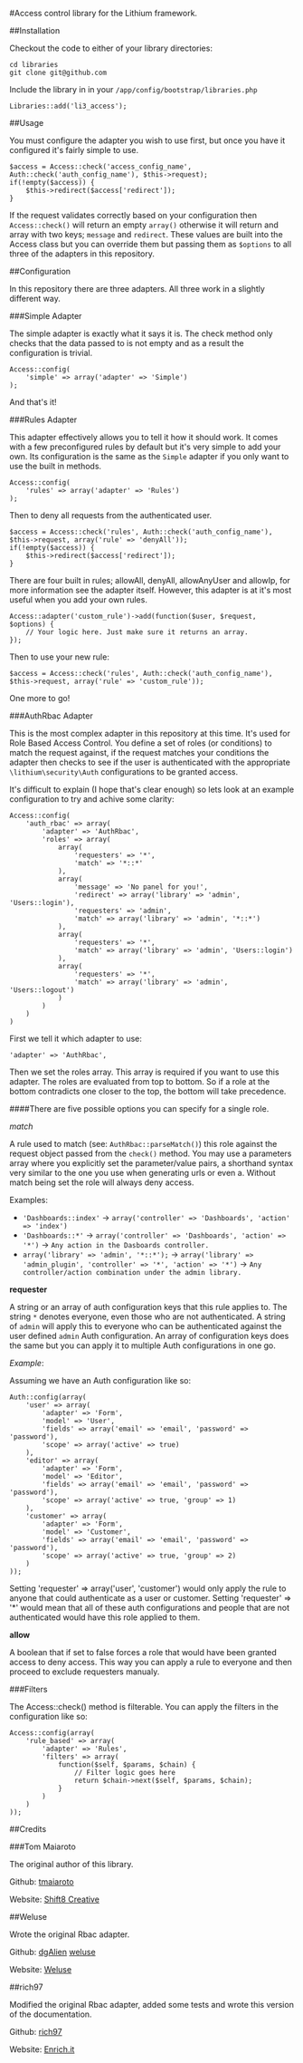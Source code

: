 #Access control library for the Lithium framework.

##Installation

Checkout the code to either of your library directories:

    cd libraries
    git clone git@github.com

Include the library in in your `/app/config/bootstrap/libraries.php`

    Libraries::add('li3_access');

##Usage

You must configure the adapter you wish to use first, but once you have it configured it's fairly simple to use.

    $access = Access::check('access_config_name', Auth::check('auth_config_name'), $this->request);
    if(!empty($access)) {
        $this->redirect($access['redirect']);
    }

If the request validates correctly based on your configuration then `Access::check()` will return an empty `array()` otherwise it will return and array with two keys; `message` and `redirect`. These values are built into the Access class but you can override them but passing them as `$options` to all three of the adapters in this repository.

##Configuration

In this repository there are three adapters. All three work in a slightly different way.

###Simple Adapter

The simple adapter is exactly what it says it is. The check method only checks that the data passed to is not empty and as a result the configuration is trivial.

    Access::config(
        'simple' => array('adapter' => 'Simple')
    );

And that's it!

###Rules Adapter

This adapter effectively allows you to tell it how it should work. It comes with a few preconfigured rules by default but it's very simple to add your own. Its configuration is the same as the `Simple` adapter if you only want to use the built in methods.

    Access::config(
        'rules' => array('adapter' => 'Rules')
    );

Then to deny all requests from the authenticated user.

    $access = Access::check('rules', Auth::check('auth_config_name'), $this->request, array('rule' => 'denyAll'));
    if(!empty($access)) {
        $this->redirect($access['redirect']);
    }

There are four built in rules; allowAll, denyAll, allowAnyUser and allowIp, for more information see the adapter itself. However, this adapter is at it's most useful when you add your own rules.

    Access::adapter('custom_rule')->add(function($user, $request, $options) {
        // Your logic here. Just make sure it returns an array.
    });

Then to use your new rule:

    $access = Access::check('rules', Auth::check('auth_config_name'), $this->request, array('rule' => 'custom_rule'));

One more to go!

###AuthRbac Adapter

This is the most complex adapter in this repository at this time. It's used for Role Based Access Control. You define a set of roles (or conditions) to match the request against, if the request matches your conditions the adapter then checks to see if the user is authenticated with the appropriate `\lithium\security\Auth` configurations to be granted access.

It's difficult to explain (I hope that's clear enough) so lets look at an example configuration to try and achive some clarity:

    Access::config(
        'auth_rbac' => array(
            'adapter' => 'AuthRbac',
            'roles' => array(
                array(
                    'requesters' => '*',
                    'match' => '*::*'
                ),
                array(
                    'message' => 'No panel for you!',
                    'redirect' => array('library' => 'admin', 'Users::login'),
                    'requesters' => 'admin',
                    'match' => array('library' => 'admin', '*::*')
                ),
                array(
                    'requesters' => '*',
                    'match' => array('library' => 'admin', 'Users::login')
                ),
                array(
                    'requesters' => '*',
                    'match' => array('library' => 'admin', 'Users::logout')
                )
            )
        )
    )

First we tell it which adapter to use:

    'adapter' => 'AuthRbac',

Then we set the roles array. This array is required if you want to use this adapter. The roles are evaluated from top to bottom. So if a role at the bottom contradicts one closer to the top, the bottom will take precedence.

####There are five possible options you can specify for a single role.

*match*

A rule used to match (see: `AuthRbac::parseMatch()`) this role against the request object passed from the `check()` method. You may use a parameters array where you explicitly set the parameter/value pairs, a shorthand syntax very similar to the one you use when generating urls or even a. Without match being set the role will always deny access.

Examples:

* `'Dashboards::index'` -> `array('controller' => 'Dashboards', 'action' => 'index')`
* `'Dashboards::*'` -> `array('controller' => 'Dashboards', 'action' => '*')` -> `Any action in the Dasboards controller.`
* `array('library' => 'admin', '*::*');` -> `array('library' => 'admin_plugin', 'controller' => '*', 'action' => '*')` -> `Any controller/action combination under the admin library.`

**requester**

A string or an array of auth configuration keys that this rule applies to. The string `*` denotes everyone, even those who are not authenticated. A string of `admin` will apply this to everyone who can be authenticated against the user defined `admin` Auth configuration. An array of configuration keys does the same but you can apply it to multiple Auth configurations in one go.

*Example*:

Assuming we have an Auth configuration like so:

    Auth::config(array(
    	'user' => array(
    		'adapter' => 'Form',
    		'model' => 'User',
    		'fields' => array('email' => 'email', 'password' => 'password'),
    		'scope' => array('active' => true)
    	),
    	'editor' => array(
    		'adapter' => 'Form',
    		'model' => 'Editor',
    		'fields' => array('email' => 'email', 'password' => 'password'),
    		'scope' => array('active' => true, 'group' => 1)
    	),
    	'customer' => array(
    		'adapter' => 'Form',
    		'model' => 'Customer',
    		'fields' => array('email' => 'email', 'password' => 'password'),
    		'scope' => array('active' => true, 'group' => 2)
    	)
    ));

Setting 'requester' => array('user', 'customer') would only apply the rule to anyone that could authenticate as a user or customer. Setting 'requester' => '*' would mean that all of these auth configurations and people that are not authenticated would have this role applied to them.

**allow**

A boolean that if set to false forces a role that would have been granted access to deny access. This way you can apply a rule to everyone and then proceed to exclude requesters manualy.

###Filters

The Access::check() method is filterable. You can apply the filters in the configuration like so:

    Access::config(array(
        'rule_based' => array(
            'adapter' => 'Rules',
            'filters' => array(
                function($self, $params, $chain) {
                    // Filter logic goes here
                    return $chain->next($self, $params, $chain);
                }
            )
        )
    ));

##Credits

###Tom Maiaroto

The original author of this library.

Github: [tmaiaroto](https://github.com/tmaiaroto/li3_access)

Website: [Shift8 Creative](http://www.shift8creative.com)

##Weluse

Wrote the original Rbac adapter.

Github: [dgAlien](https://github.com/dgAlien/li3_access) [weluse](https://github.com/weluse/li3_access)

Website: [Weluse](http://www.weluse.de)

##rich97

Modified the original Rbac adapter, added some tests and wrote this version of the documentation.

Github: [rich97](https://github.com/rich97/li3_access)

Website: [Enrich.it](http://www.enrich.it)
